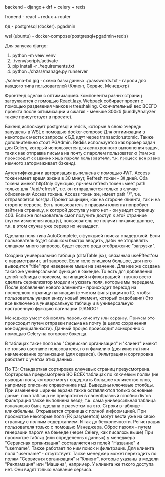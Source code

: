 backend - django + drf + celery + redis

fronend - react + redux + router

бд - postgresql (docker). pgadmin 

wsl (ubuntu) - docker-compose(postgresql+pgadmin+redis) 

Для запуска django:
1. python -m venv venv
2. ./venv/scripts/activate
3. pip install -r ./requirements.txt
4. python ./chzsa/manage.py runserver

./schema-bd.jpg - схема базы данных
./passwords.txt - пароли для каждого типа пользователей (Клиент, Сервис, Менеджер)

Фронтенд сделан с оптимизацией. Компоненты разных страниц загружаются с помощью React.lazy. Webpack собирает проект с помощью разделения чанков и treeshaking. Окончательный вес ВСЕГО проекта после оптимизации и сжатия - меньше 300кб (bundlyAnalyzer также присутствует в проекте).

Бэкенд использует postgresql и reddis, которые в свою очередь запущены в WSL с помощью docker-compose
Для оптимизации в некоторых местах запросы к БД идут через transaction.atomic.
Также дополнительно стоит PGAdmin. 
Reddis используется как брокер задач для Celery, который используется для асинхронного выполнения задач, таких как отправка письма на почту с паролем пользователю (там же происходит создание хэша пароля пользователя, т.к. процесс все равно немного затормаживает бэкенд).

Аутентификация и авторизация выполнена с помощью JWT. Access токен имеет время жизни в 30 минут, Refresh токен - 30 дней. Оба токена имеют httpOnly функцию, причем refresh токен имеет path только для "/api/refresh", т.е. он отправляется только в случае обновления Access токена. Access токен же, имеет path "/", т.е. отправляется всегда.
Проект защищен, как на стороне клиента, так и на стороне сервера. Есть пользователь с правами клиента попробует зайти на страницу, к которой доступа у него нет - он увидит страницу 403. Если же пользователь смог получить доступ к этой странице (путем изменения кода js), пользователь не получит никакие данные, т.к. в этом случае уже сервер их не выдаст.

Сделаны поля типа AutoComplete, с функцией поиска с задержкой. Если пользователь будет слишком быстро вводить, дабы не отправлять слишком много запросов, будет своего рода отображение "загрузки". 

Создана универсальная таблица (dataTable.jsx), связанная useEffect'ом с параметрами в url запросе. Если поле слишком большое, для него выводится "title" при наведение мыши на значение. Для нее же создана такая же универсальная функция в бэкенде. То есть для добавления целой таблицы с поиском, пагинацией и фильтрацией - нужно всего сделать сериализатор модели и указать поля, которые мы передаем.
После добавления нового элемента - происходит переход на последнюю страницу пагинации (с учетом фильтрации по ID, чтобы пользователь увидел внизу новый элемент, который он добавил)
Это все включено в универсальную таблицу и в универсальную настроенную функцию пагинации DJANGO!

Менеджер умеет обновлять пароль клиенту или сервису. Причем это происходит путем отправки письма на почту (в целях сохранения конфиденциальности). Данный процес происходит асинхронно с помощью Celery на сотороне бэкенда.

В таблицах такие поля как "Сервисная организация" и "Клиент" имеют не только username пользователя, но и фамилию (для клиента) или наименование организации (для сервиса). Фильтрация и сортировка работает с учетом этих данных. 

По ТЗ:
Стандартная сортировка ключевых страниц предусмотрена. Сортировка предусмотрена ВО ВСЕХ таблицах по ключевым полям (не выводил поля, которые могут содержать большое количество слов, например описание справочника итд). Выведены ключевые столбцы. При изменении ширины экрана также оставляются только основные даные, пока таблица не превратится в своеобразный столбик div'ов
Фильтрация также выполнена везде, т.к. сама универсальная таблица изначально была сделана с расчетом на это. 
Строки в таблице - кликабельны. Открывается страница с полной информацией. При просмотре некоторые поля (FK разумеется) могут вести уже на свою страницу с полным содержанием. И так до бесконечности.
Регистрация пользователя только с помощью Менеджера. Сброс пароля - путем генерации пароля на бэкенде (через Celery, как писалось выше)
При просмотре таблиц (или определенных данных) у менеджера "Сервисная организация" составляется из полей "Название" и "username". Также работает по ним поиск и фильтрация. Для клиента поля "username" - отсутствует.
Также менеджер может переходить по полям "Сервисная организация" и "Клиент", которые указаны в модели "Рекламация" или "Машина", например. У клиента же такого доступа нет. Они видят только название сервиса.
